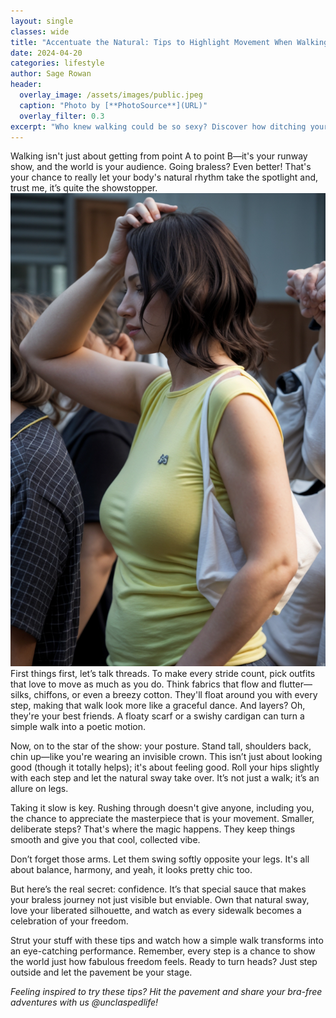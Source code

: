 ```yaml
---
layout: single
classes: wide
title: "Accentuate the Natural: Tips to Highlight Movement When Walking"
date: 2024-04-20
categories: lifestyle
author: Sage Rowan
header:
  overlay_image: /assets/images/public.jpeg
  caption: "Photo by [**PhotoSource**](URL)"
  overlay_filter: 0.3
excerpt: "Who knew walking could be so sexy? Discover how ditching your bra can add an extra sway to your step!"
---
```


Walking isn't just about getting from point A to point B—it's your runway show, and the world is your audience. Going braless? Even better! That's your chance to really let your body's natural rhythm take the spotlight and, trust me, it’s quite the showstopper.
![Twiggy 1960s](/assets/images/public-2.jpeg)
First things first, let’s talk threads. To make every stride count, pick outfits that love to move as much as you do. Think fabrics that flow and flutter—silks, chiffons, or even a breezy cotton. They'll float around you with every step, making that walk look more like a graceful dance. And layers? Oh, they're your best friends. A floaty scarf or a swishy cardigan can turn a simple walk into a poetic motion.

Now, on to the star of the show: your posture. Stand tall, shoulders back, chin up—like you're wearing an invisible crown. This isn’t just about looking good (though it totally helps); it's about feeling good. Roll your hips slightly with each step and let the natural sway take over. It’s not just a walk; it’s an allure on legs.

Taking it slow is key. Rushing through doesn't give anyone, including you, the chance to appreciate the masterpiece that is your movement. Smaller, deliberate steps? That's where the magic happens. They keep things smooth and give you that cool, collected vibe.

Don’t forget those arms. Let them swing softly opposite your legs. It's all about balance, harmony, and yeah, it looks pretty chic too.

But here’s the real secret: confidence. It’s that special sauce that makes your braless journey not just visible but enviable. Own that natural sway, love your liberated silhouette, and watch as every sidewalk becomes a celebration of your freedom.

Strut your stuff with these tips and watch how a simple walk transforms into an eye-catching performance. Remember, every step is a chance to show the world just how fabulous freedom feels. Ready to turn heads? Just step outside and let the pavement be your stage.

*Feeling inspired to try these tips? Hit the pavement and share your bra-free adventures with us @unclaspedlife!*

